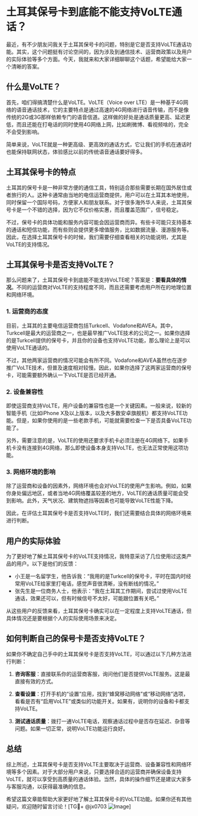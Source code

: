 # 土耳其保号卡到底能不能支持VoLTE通话？

最近，有不少朋友问我关于土耳其保号卡的问题，特别是它是否支持VoLTE通话功能。其实，这个问题挺有讨论空间的，因为涉及到通信技术、运营商政策以及用户的实际体验等多个方面。今天，我就来和大家详细聊聊这个话题，希望能给大家一个清晰的答案。

## 什么是VoLTE？

首先，咱们得搞清楚什么是VoLTE。VoLTE（Voice over LTE）是一种基于4G网络的语音通话技术，它的主要特点是通过高速的4G网络进行语音传输，而不是像传统的2G或3G那样依赖专门的语音信道。这样做的好处是通话质量更高、延迟更低，而且还能在打电话的同时使用4G网络上网，比如刷微博、看视频啥的，完全不会受到影响。

简单来说，VoLTE就是一种更高级、更高效的通话方式，它让我们的手机在通话时也能保持联网状态，体验感比以前的传统语音通话要好得多。

## 土耳其保号卡的特点

土耳其的保号卡是一种非常方便的通信工具，特别适合那些需要长期在国外居住或者旅行的人。这种卡通常由当地的电信运营商提供，用户可以在土耳其本地使用，同时保留一个国际号码，方便家人和朋友联系。对于很多海外华人来说，土耳其保号卡是一个不错的选择，因为它不仅价格实惠，而且覆盖范围广，信号稳定。

不过，保号卡的具体功能和服务内容可能会因运营商而异。有些卡可能只支持基本的通话和短信功能，而有些则会提供更多增值服务，比如数据流量、漫游服务等。因此，在选择土耳其保号卡的时候，我们需要仔细查看相关的功能说明，尤其是VoLTE的支持情况。

## 土耳其保号卡是否支持VoLTE？

那么问题来了，土耳其保号卡到底能不能支持VoLTE呢？答案是：**要看具体的情况**。不同的运营商对VoLTE的支持程度不同，而且还需要考虑用户所在的地理位置和网络环境。

### 1. 运营商的态度

目前，土耳其的主要电信运营商包括Turkcell、Vodafone和AVEA。其中，Turkcell是最大的运营商之一，也是最早推广VoLTE技术的公司之一。如果你选择的是Turkcell提供的保号卡，并且你的设备也支持VoLTE功能，那么理论上是可以使用VoLTE通话的。

不过，其他两家运营商的情况可能会有所不同。Vodafone和AVEA虽然也在逐步推广VoLTE技术，但普及速度相对较慢。因此，如果你选择了这两家运营商的保号卡，可能需要额外确认一下VoLTE是否已经开通。

### 2. 设备兼容性

即使运营商支持VoLTE，用户设备的兼容性也是一个关键因素。一般来说，较新的智能手机（比如iPhone X及以上版本，以及大多数安卓旗舰机）都支持VoLTE功能。但是，如果你使用的是一些老款手机，可能就需要检查一下是否具备VoLTE功能了。

另外，需要注意的是，VoLTE的使用还要求手机卡必须注册在4G网络下。如果手机卡没有连接到4G网络，那么即使设备本身支持VoLTE，也无法正常使用这项功能。

### 3. 网络环境的影响

除了运营商和设备的因素外，网络环境也会对VoLTE的使用产生影响。例如，如果你身处偏远地区，或者当地4G网络覆盖较差的地方，VoLTE的通话质量可能会受到影响。此外，天气状况、建筑物遮挡等因素也可能导致VoLTE性能下降。

因此，在评估土耳其保号卡是否支持VoLTE时，我们还需要结合具体的网络环境来进行判断。

## 用户的实际体验

为了更好地了解土耳其保号卡的VoLTE支持情况，我特意采访了几位使用过这类产品的用户。以下是他们的反馈：

- 小王是一名留学生，他告诉我：“我用的是Turkcell的保号卡，平时在国内时经常用VoLTE给家里打电话，感觉声音很清晰，没有断线的情况。”
- 张先生是一位商务人士，他表示：“我在土耳其工作期间，尝试过使用VoLTE通话，效果还可以，但有时候信号不太好，可能跟位置有关吧。”

从这些用户的反馈来看，土耳其保号卡确实可以在一定程度上支持VoLTE通话，但具体情况还是要根据个人的实际使用场景来决定。

## 如何判断自己的保号卡是否支持VoLTE？

如果你不确定自己手中的土耳其保号卡是否支持VoLTE，可以通过以下几种方法进行判断：

1. **咨询客服**：直接联系你的运营商客服，询问他们是否提供VoLTE服务。这是最直接有效的方式。
   
2. **查看设置**：打开手机的“设置”应用，找到“蜂窝移动网络”或“移动网络”选项，看看是否有“启用VoLTE”或类似的功能开关。如果有，说明你的设备和卡都支持VoLTE。

3. **测试通话质量**：拨打一通VoLTE电话，观察通话过程中是否存在延迟、杂音等问题。如果一切正常，说明VoLTE功能运行良好。

## 总结

综上所述，土耳其保号卡是否支持VoLTE主要取决于运营商、设备兼容性和网络环境等多个因素。对于大部分用户来说，只要选择合适的运营商并确保设备支持VoLTE，就可以享受到高质量的通话体验。当然，具体的操作细节还是建议大家多与客服沟通，以获得最准确的信息。

希望这篇文章能帮助大家更好地了解土耳其保号卡的VoLTE功能。如果你还有其他疑问，欢迎随时留言讨论！[TG💪+ @jx0703 ![Image](https://github.com/user-attachments/assets/dbca1d08-cadb-493c-b0ec-ad6f7a83f270)]